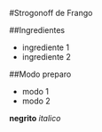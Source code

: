 #Strogonoff de Frango

##Ingredientes
 - ingrediente 1
 - ingrediente 2

##Modo preparo
 - modo 1
 - modo 2

**negrito**
_italico_
